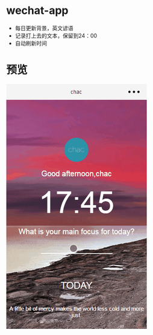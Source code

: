 # wechat-app

- 每日更新背景，英文谚语
- 记录打上去的文本，保留到24：00
- 自动刷新时间

# 预览
 ![](https://github.com/jinchaojian/wechat-app/blob/master/img/b.gif)
